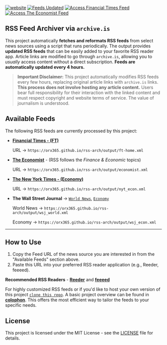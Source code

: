 [![website](https://img.shields.io/badge/Github_Page-grey)](https://orx365.github.io/rss-arch/)
[![Feeds Updated](https://img.shields.io/github/last-commit/orx365/rss-arch.svg?label=Feeds%20Updated)](#available-feeds)
[![Access Financial Times Feed](https://img.shields.io/badge/Financial%20Times-Access%20RSS-blue)](output/ft-home.xml)
[![Access The Economist Feed](https://img.shields.io/badge/The%20Economist-Access%20RSS-blue)](output/economist.xml)

## RSS Feed Archiver via `archive.is`

This project automatically **fetches and reformats RSS feeds** from select news sources using a script that runs periodically. The output provides **updated RSS feeds** that can be easily added to your favorite RSS reader app. Article links are modified to go through `archive.is`, allowing you to *usually* access content without a direct subscription. **Feeds are automatically updated every 4 hours.**

> **Important Disclaimer:** This project automatically modifies RSS feeds every few hours, replacing original article links with `archive.is` links. **This process does not involve hosting any article content.** Users bear full responsibility for their interaction with the linked content and must respect copyright and website terms of service. The value of journalism is understood.

## Available Feeds

The following RSS feeds are currently processed by this project:

-   **[Financial Times - (FT)](./output/ft-home.xml)**

    URL → `https://orx365.github.io/rss-arch/output/ft-home.xml`

-   **[The Economist](./output/economist.xml)** - (RSS follows the *Finance & Economic* topics)

    URL → `https://orx365.github.io/rss-arch/output/economist.xml`

-   **[The New York Times - (Economy)](https://orx365.github.io/rss-arch/output/nyt_econ.xml)**

    URL → `https://orx365.github.io/rss-arch/output/nyt_econ.xml`

-   **The Wall Street Journal** → [`World News`](./output/wsj_world.xml), [`Economy`](./output/wsj_econ.xml)

    World News → `https://orx365.github.io/rss-arch/output/wsj_world.xml`

    Economy → `https://orx365.github.io/rss-arch/output/wsj_econ.xml`

---

## How to Use

1.  Copy the Feed URL of the news source you are interested in from the "Available Feeds" section above.
2.  Paste this URL into your preferred RSS reader application (e.g., Reeder, feeeed).

**Recommended RSS Readers** - [**Reeder**](https://reeder.app) and [**feeeed**](https://feeeed.nateparrott.com)

For highly customized RSS feeds or if you'd like to host your own version of this project [`clone this repo`](colophon.md). A basic project overview can be found in **[colophon](colophon.md)**. This offers the most efficient way to tailor the feeds to your specific needs.

## License

This project is licensed under the MIT License - see the [LICENSE](LICENSE) file for details.

